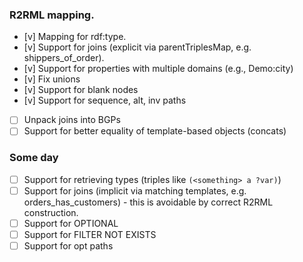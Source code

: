 ### R2RML mapping.

- [v] Mapping for rdf:type.
- [v] Support for joins (explicit via parentTriplesMap, e.g. shippers_of_order).
- [v] Support for properties with multiple domains (e.g., Demo:city)
- [v] Fix unions
- [v] Support for blank nodes
- [v] Support for sequence, alt, inv paths 
- [ ] Unpack joins into BGPs
- [ ] Support for better equality of template-based objects (concats)

### Some day
- [ ] Support for retrieving types (triples like `(<something> a ?var)`)
- [ ] Support for joins (implicit via matching templates, e.g. orders_has_customers) - this is avoidable by correct R2RML construction.
- [ ] Support for OPTIONAL
- [ ] Support for FILTER NOT EXISTS
- [ ] Support for opt paths
